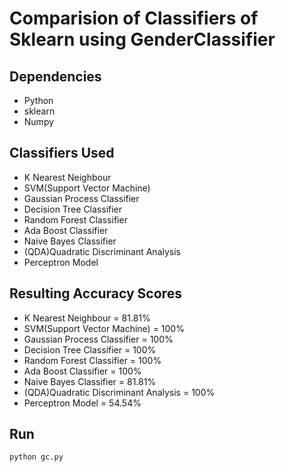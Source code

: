# Comparision of Classifiers of Sklearn using GenderClassifier


## Dependencies

* Python
* sklearn
* Numpy

## Classifiers Used
* K Nearest Neighbour
* SVM(Support Vector Machine)
* Gaussian Process Classifier
* Decision Tree Classifier
* Random Forest Classifier
* Ada Boost Classifier
* Naive Bayes Classifier
* (QDA)Quadratic Discriminant Analysis
* Perceptron Model

## Resulting Accuracy Scores

* K Nearest Neighbour = 81.81%
* SVM(Support Vector Machine) = 100%
* Gaussian Process Classifier = 100%
* Decision Tree Classifier = 100%
* Random Forest Classifier = 100%
* Ada Boost Classifier = 100%
* Naive Bayes Classifier = 81.81%
* (QDA)Quadratic Discriminant Analysis  = 100%
* Perceptron Model = 54.54%


## Run

```
python gc.py
```
